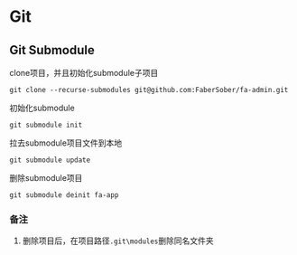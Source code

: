 # Git
## Git Submodule

clone项目，并且初始化submodule子项目
```
git clone --recurse-submodules git@github.com:FaberSober/fa-admin.git
```

初始化submodule
```
git submodule init
```

拉去submodule项目文件到本地
```
git submodule update
```

删除submodule项目
```
git submodule deinit fa-app
```

### 备注
1. 删除项目后，在项目路径`.git\modules`删除同名文件夹

